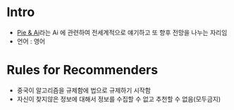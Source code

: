 # Intro
- [Pie & Ai](https://www.deeplearning.ai/events/)라는 Ai 
에 관련하여 전세계적으로 얘기하고 또 향후 전망을 나누는 자리임
- 언어 : 영어

# Rules for Recommenders
- 중국이 알고리즘을 규제함에 법으로 규제하기 시작함
- 자신이 찾지않은 정보에 대해서 정보를 수집할 수 없고 추천할 수 없음(모두금지)
